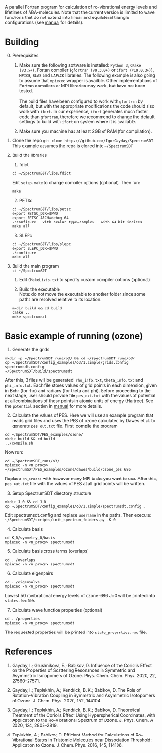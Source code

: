 A parallel Fortran program for calculation of ro-vibrational energy levels and lifetimes of ABA-molecules. Note that the current version is limited to wave functions that do not extend into linear and equilateral triangle configurations (see [manual](Manual.pdf) for details).

# Building

0. Prerequisites
    1. Make sure the following software is installed: `Python 3`, `CMake (v3.5+)`, Fortan compiler (`gfortran (v9.3.0+)` or `ifort (v19.0.3+)`), `MPICH`, `BLAS` and `LAPACK` libraries. The following example is also going to assume that `mpiexec` wrapper is availble. Other implementations of Fortran compilers or MPI libraries may work, but have not been tested.<br/>  
    The build files have been configured to work with `gfortran` by default, but with the appropriate modifications the code should also work with `ifort`. In our experience, `ifort` generates much faster code than `gfortran`, therefore we recommend to change the default settings to build with `ifort` on system where it is available.<br/>  
    
    2. Make sure you machine has at least 2GB of RAM (for compilation).

1. Clone the repo
`git clone https://github.com/IgorGayday/SpectrumSDT`  
This example assumes the repo is cloned into `~/SpectrumSDT`

2. Build the libraries

    1. fdict
    
    ```
    cd ~/SpectrumSDT/libs/fdict
    ```
    Edit `setup.make` to change compiler options (optional). Then run:
    ```
    make
    ```

    2. PETSc
    ```
    cd ~/SpectrumSDT/libs/petsc
    export PETSC_DIR=$PWD
    export PETSC_ARCH=debug_64
    ./configure --with-scalar-type=complex --with-64-bit-indices
    make all
    ```

    3. SLEPc
    ```
    cd ~/SpectrumSDT/libs/slepc
    export SLEPC_DIR=$PWD
    ./configure
    make all
    ```

3. Build the main program  
`cd ~/SpectrumSDT`

    1. Edit `CMakeLists.txt` to specify custom compiler options (optional)  

    2. Build the executable  
    Note: do not move the executable to another folder since some paths are resolved relative to its location.  
    ```
    mkdir build && cd build
    cmake ..
    make spectrumsdt
    ```

# Basic example of running (ozone)

1. Generate the grids
```
mkdir -p ~/SpectrumSDT_runs/o3/ && cd ~/SpectrumSDT_runs/o3/
cp ~/SpectrumSDT/config_examples/o3/1.simple/grids.config spectrumsdt.config
~/SpectrumSDT/build/spectrumsdt
```
After this, 3 files will be generated: `rho_info.txt`, `theta_info.txt` and `phi_info.txt`. Each file stores values of grid points in each dimension, given in Bohr (for rho) and radians (for theta and phi). Before proceeding to the next stage, user should provide file `pes_out.txt` with the values of potential at all combinations of these points in atomic units of energy (Hartree). See the `potential` section in [manual](Manual.pdf) for more details.

2. Calculate the values of PES. Here we will use an example program that reads grid files and uses the PES of ozone calculated by Dawes et al. to generate `pes_out.txt` file. First, compile the program:
```
cd ~/SpectrumSDT/PES_examples/ozone/
mkdir build && cd build
../compile.sh
```
Now run:
```
cd ~/SpectrumSDT_runs/o3/
mpiexec -n <n_procs> ~/SpectrumSDT/PES_examples/ozone/dawes/build/ozone_pes 686
```
Replace `<n_procs>` with however many MPI tasks you want to use. After this, `pes_out.txt` file with the values of PES at all grid points will be written.

3. Setup SpectrumSDT directory structure
```
mkdir J_0 && cd J_0
cp ~/SpectrumSDT/config_examples/o3/1.simple/spectrumsdt.config .
```
Edit spectrumsdt.config and replace `username` in the paths. Then execute:  
`~/SpectrumSDT/scripts/init_spectrum_folders.py -K 0`

4. Calculate basis
```
cd K_0/symmetry_0/basis
mpiexec -n <n_procs> spectrumsdt
```

5. Calculate basis cross terms (overlaps)
```
cd ../overlaps
mpiexec -n <n_procs> spectrumsdt
```

6. Calculate eigenpairs
```
cd ../eigensolve
mpiexec -n <n_procs> spectrumsdt
```
Lowest 50 rovibrational energy levels of ozone-686 J=0 will be printed into `states.fwc` file.

7. Calculate wave function properties (optional)
```
cd ../properties
mpiexec -n <n_procs> spectrumsdt
```
The requested properties will be printed into `state_properties.fwc` file.

# References

1. Gayday, I.; Grushnikova, E.; Babikov, D. Influence of the Coriolis Effect on the Properties of Scattering Resonances in Symmetric and Asymmetric Isotopomers of Ozone. Phys. Chem. Chem. Phys. 2020, 22, 27560–27571.  

2. Gayday, I.; Teplukhin, A.; Kendrick, B. K.; Babikov, D. The Role of Rotation–Vibration Coupling in Symmetric and Asymmetric Isotopomers of Ozone. J. Chem. Phys. 2020, 152, 144104.  

3. Gayday, I.; Teplukhin, A.; Kendrick, B. K.; Babikov, D. Theoretical Treatment of the Coriolis Effect Using Hyperspherical Coordinates, with Application to the Ro-Vibrational Spectrum of Ozone. J. Phys. Chem. A 2020, 124, 2808–2819.  

4. Teplukhin, A.; Babikov, D. Efficient Method for Calculations of Ro-Vibrational States in Triatomic Molecules near Dissociation Threshold: Application to Ozone. J. Chem. Phys. 2016, 145, 114106.  
